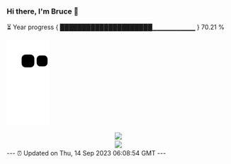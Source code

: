 ### Hi there, I'm Bruce 👋
⏳ Year progress { █████████████████████▁▁▁▁▁▁▁▁▁ } 70.21 %

![](https://raw.githubusercontent.com/Swiftie13st/Swiftie13st/main/assets/github-contribution-grid-snake.svg)


<div align="center"> <img src="https://metrics.lecoq.io/Swiftie13st?template=classic&config.timezone=Asia%2FShanghai"> </div>

<div align="center"> <img src="https://github-readme-streak-stats.herokuapp.com/?user=Swiftie13st" /> </div>
---
⏰ Updated on Thu, 14 Sep 2023 06:08:54 GMT
---

